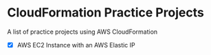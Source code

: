 # CloudFormation Practice Projects
A list of practice projects using AWS CloudFormation

- [x] AWS EC2 Instance with an AWS Elastic IP

